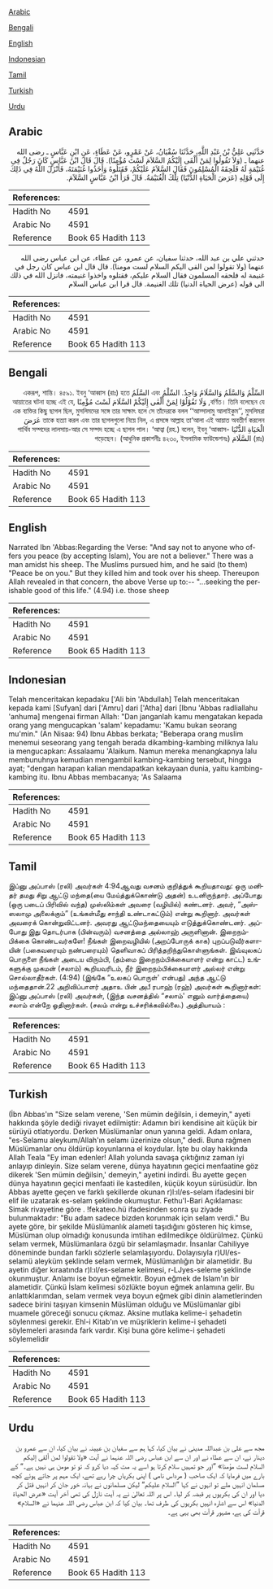 [Arabic](#arabic)

[Bengali](#bengali)

[English](#english)

[Indonesian](#indonesian)

[Tamil](#tamil)

[Turkish](#turkish)

[Urdu](#urdu)

## Arabic


<div dir="rtl" lang="ar" style={{fontSize:'larger',backgroundColor:'#f8f9fa',padding:20}}>
حَدَّثَنِي عَلِيُّ بْنُ عَبْدِ اللَّهِ، حَدَّثَنَا سُفْيَانُ، عَنْ عَمْرٍو، عَنْ عَطَاءٍ، عَنِ ابْنِ عَبَّاسٍ ـ رضى الله عنهما ـ ‏(‏وَلاَ تَقُولُوا لِمَنْ أَلْقَى إِلَيْكُمُ السَّلاَمَ لَسْتَ مُؤْمِنًا‏)‏‏.‏ قَالَ قَالَ ابْنُ عَبَّاسٍ كَانَ رَجُلٌ فِي غُنَيْمَةٍ لَهُ فَلَحِقَهُ الْمُسْلِمُونَ فَقَالَ السَّلاَمُ عَلَيْكُمْ، فَقَتَلُوهُ وَأَخَذُوا غُنَيْمَتَهُ، فَأَنْزَلَ اللَّهُ فِي ذَلِكَ إِلَى قَوْلِهِ ‏(‏عَرَضَ الْحَيَاةِ الدُّنْيَا‏)‏ تِلْكَ الْغُنَيْمَةُ‏.‏ قَالَ قَرَأَ ابْنُ عَبَّاسٍ السَّلاَمَ‏.‏
</div>
<div style={{backgroundColor:'#f8f9fa',padding:20, marginBottom: 10}}><table> <thead> <tr> <th>References:</th> <th></th> </tr> </thead> <tbody><tr><td>Hadith No</td><td>4591</td></tr><tr><td>Arabic No</td><td>4591</td></tr><tr><td>Reference</td><td>Book 65 Hadith 113</td></tr></tbody></table></div>


<div dir="rtl" lang="ar" style={{fontSize:'larger',backgroundColor:'#f8f9fa',padding:20}}>
حدثني علي بن عبد الله، حدثنا سفيان، عن عمرو، عن عطاء، عن ابن عباس رضى الله عنهما (ولا تقولوا لمن القى اليكم السلام لست مومنا). قال قال ابن عباس كان رجل في غنيمة له فلحقه المسلمون فقال السلام عليكم، فقتلوه واخذوا غنيمته، فانزل الله في ذلك الى قوله (عرض الحياة الدنيا) تلك الغنيمة. قال قرا ابن عباس السلام
</div>
<div style={{backgroundColor:'#f8f9fa',padding:20, marginBottom: 10}}><table> <thead> <tr> <th>References:</th> <th></th> </tr> </thead> <tbody><tr><td>Hadith No</td><td>4591</td></tr><tr><td>Arabic No</td><td>4591</td></tr><tr><td>Reference</td><td>Book 65 Hadith 113</td></tr></tbody></table></div>

## Bengali


<div dir="rtl" lang="bn" style={{fontSize:'larger',backgroundColor:'#f8f9fa',padding:20}}>
السِّلْمُ وَالسَّلَمُ وَالسَّلَامُ وَاحِدٌ. السِّلْمُ এবং السَّلَمُ একরূপ, শান্তি। ৪৫৯১. ইবনু ‘আব্বাস (রাঃ) হতে বর্ণিত। তিনি বলেছেন যে, وَلَا تَقُوْلُوْا لِمَنْ أَلْقٰى إِلَيْكُمْ السَّلَامَ لَسْتَ مُؤْمِنًا আয়াতের ঘটনা হচ্ছে এই যে, এক ব্যক্তির কিছু ছাগল ছিল, মুসলিমদের সঙ্গে তার সাক্ষাৎ হলে সে তাঁদেরকে বলল ‘‘আস্সালামু আলাইকুম’’, মুসলিমরা তাকে হত্যা করল এবং তার ছাগলগুলো নিয়ে নিল, এ প্রসঙ্গে আল্লাহ তা‘আলা এই আয়াত অবতীর্ণ করলেন عَرَضَ الْحَيَاةِ الدُّنْيَا -পার্থিব সম্পদের লালসায়-আর সে সম্পদ হচ্ছে এ ছাগল পাল। ‘আত্বা (রহ.) বলেন, ইবনু ‘আব্বাস (রাঃ) السَّلَامَ পড়েছেন। (আধুনিক প্রকাশনীঃ ৪২৩০, ইসলামিক ফাউন্ডেশনঃ)
</div>
<div style={{backgroundColor:'#f8f9fa',padding:20, marginBottom: 10}}><table> <thead> <tr> <th>References:</th> <th></th> </tr> </thead> <tbody><tr><td>Hadith No</td><td>4591</td></tr><tr><td>Arabic No</td><td>4591</td></tr><tr><td>Reference</td><td>Book 65 Hadith 113</td></tr></tbody></table></div>

## English


<div dir="ltr" lang="en" style={{fontSize:'larger',backgroundColor:'#f8f9fa',padding:20}}>
Narrated Ibn 'Abbas:Regarding the Verse: "And say not to anyone who offers you peace (by accepting Islam), You are not a believer." There was a man amidst his sheep. The Muslims pursued him, and he said (to them) "Peace be on you." But they killed him and took over his sheep. Thereupon Allah revealed in that concern, the above Verse up to:-- "...seeking the perishable good of this life." (4.94) i.e. those sheep
</div>
<div style={{backgroundColor:'#f8f9fa',padding:20, marginBottom: 10}}><table> <thead> <tr> <th>References:</th> <th></th> </tr> </thead> <tbody><tr><td>Hadith No</td><td>4591</td></tr><tr><td>Arabic No</td><td>4591</td></tr><tr><td>Reference</td><td>Book 65 Hadith 113</td></tr></tbody></table></div>

## Indonesian


<div dir="ltr" lang="id" style={{fontSize:'larger',backgroundColor:'#f8f9fa',padding:20}}>
Telah menceritakan kepadaku ['Ali bin 'Abdullah] Telah menceritakan kepada kami [Sufyan] dari ['Amru] dari ['Atha] dari [Ibnu 'Abbas radliallahu 'anhuma] mengenai firman Allah: "Dan janganlah kamu mengatakan kepada orang yang mengucapkan 'salam' kepadamu: 'Kamu bukan seorang mu'min." (An Nisaa: 94) Ibnu Abbas berkata; "Beberapa orang muslim menemui seseorang yang tengah berada dikambing-kambing miliknya lalu ia mengucapkan: Assalaamu 'Alaikum. Namun mereka menangkapnya lalu membunuhnya kemudian mengambil kambing-kambing tersebut, hingga ayat; "dengan harapan kalian mendapatkan kekayaan dunia, yaitu kambing-kambing itu. Ibnu Abbas membacanya; 'As Salaama
</div>
<div style={{backgroundColor:'#f8f9fa',padding:20, marginBottom: 10}}><table> <thead> <tr> <th>References:</th> <th></th> </tr> </thead> <tbody><tr><td>Hadith No</td><td>4591</td></tr><tr><td>Arabic No</td><td>4591</td></tr><tr><td>Reference</td><td>Book 65 Hadith 113</td></tr></tbody></table></div>

## Tamil


<div dir="ltr" lang="ta" style={{fontSize:'larger',backgroundColor:'#f8f9fa',padding:20}}>
இப்னு அப்பாஸ் (ரலி) அவர்கள் 4:94ஆவது வசனம் குறித்துக் கூறியதாவது: ஒரு மனிதர் தமது சிறு ஆட்டு மந்தை(யை மேய்த்துக்கொண்டு அதன்) உடனிருந்தார். அப்போது (ஒரு படைப் பிரிவில் வந்த) முஸ்லிம்கள் அவரை (வழியில்) கண்டனர். அவர், “அஸ்ஸலாமு அலைக்கும்” (உங்கள்மீது சாந்தி உண்டாகட்டும்) என்று கூறினார். அவர்கள் அவரைக் கொன்றுவிட்டனர். அவரது ஆட்டுமந்தையையும் எடுத்துக்கொண்டனர். அப்போது இது தொடர்பாக (பின்வரும்) வசனத்தை அல்லாஹ் அருளினான். இறைநம்பிக்கை கொண்டவர்களே! நீங்கள் இறைவழியில் (அறப்போருக் காக) புறப்படுவீர்களாயின் (பகைவரையும் நண்பரையும்) தெளிவாகப் பிரித்தறிந்துகொள்ளுங்கள். இவ்வுலகப் பொருளை நீங்கள் அடைய விரும்பி, (தம்மை இறைநம்பிக்கையாளர் என்று காட்ட) உங்களுக்கு முகமன் (சலாம்) கூறியவரிடம், நீர் இறைநம்பிக்கையாளர் அல்லர் என்று சொல்லாதீர்கள். (4:94) (இங்கே “உலகப் பொருள்' என்பது) அந்த ஆட்டு மந்தைதான்.22 அறிவிப்பாளர் அதாஉ பின் அபீ ரபாஹ் (ரஹ்) அவர்கள் கூறினார்கள்: இப்னு அப்பாஸ் (ரலி) அவர்கள், (இந்த வசனத்தில் “சலாம்' எனும் வார்த்தையை) சலாம் என்றே ஓதினார்கள். (சலம் என்று உச்சரிக்கவில்லை.) அத்தியாயம் :
</div>
<div style={{backgroundColor:'#f8f9fa',padding:20, marginBottom: 10}}><table> <thead> <tr> <th>References:</th> <th></th> </tr> </thead> <tbody><tr><td>Hadith No</td><td>4591</td></tr><tr><td>Arabic No</td><td>4591</td></tr><tr><td>Reference</td><td>Book 65 Hadith 113</td></tr></tbody></table></div>

## Turkish


<div dir="ltr" lang="tr" style={{fontSize:'larger',backgroundColor:'#f8f9fa',padding:20}}>
(İbn Abbas'ın "Size selam verene, 'Sen mümin değilsin, i demeyin," ayeti hakkında şöyle dediği rivayet edilmiştir: Adamın biri kendisine ait küçük bir sürüyü otlatıyordu. Derken Müslümanlar onun yanına geldi. Adam onlara, "es-Selamu aleykum/Allah'ın selamı üzerinize olsun," dedi. Buna rağmen Müslümanlar onu öldürüp koyunlarına el koydular. İşte bu olay hakkında Allah Teala "Ey iman edenler! Allah yolunda savaşa çıktığınız zaman iyi anlayıp dinleyin. Size selam verene, dünya hayatının geçici menfaatine göz dikerek 'Sen mümin değilsin,' demeyin," ayetini indirdi. Bu ayette geçen dünya hayatının geçici menfaati ile kastedilen, küçük koyun sürüsüdür. İbn Abbas ayette geçen ve farklı şekillerde okunan r)l:ıl/es-selam ifadesini bir elif ile uzatarak es-selam şeklinde okumuştur. Fethu'l-Bari Açıklaması: Simak rivayetine göre . !fekateıo.hü ifadesinden sonra şu ziyade bulunmaktadır: "Bu adam sadece bizden korunmak için selam verdi." Bu ayete göre, bir şekilde Müslümanlık alameti taşıdığını gösteren hiç kimse, Müslüman olup olmadığı konusunda imtihan edilmedikçe öldürülmez. Çünkü selam vermek, Müslümanlara özgü bir selamlaşmadır. İnsanlar Cahiliyye döneminde bundan farklı sözlerle selamlaşıyordu. Dolayısıyla r)Ul/es-selamü aleyküm şeklinde selam vermek, Müslümanlığın bir alametidir. Bu ayetin diğer kıraatında r)l:ıl/es-selame kelimesi, r-LJyes-seleme şeklinde okunmuştur. Anlamı ise boyun eğmektir. Boyun eğmek de Islam'ın bir alametidir. Çünkü İslam kelimesi sözlükte boyun eğmek anlamına gelir. Bu anlattıklarımdan, selam vermek veya boyun eğmek gibi dinin alametlerinden sadece birini taşıyan kimsenin Müslüman olduğu ve Müslümanlar gibi muamele göreceği sonucu çıkmaz. Aksine mutlaka kelime-i şehadetin söylenmesi gerekir. Ehl-i Kitab'ın ve müşriklerin kelime-i şehadeti söylemeleri arasında fark vardır. Kişi buna göre kelime-i şehadeti söylemelidir
</div>
<div style={{backgroundColor:'#f8f9fa',padding:20, marginBottom: 10}}><table> <thead> <tr> <th>References:</th> <th></th> </tr> </thead> <tbody><tr><td>Hadith No</td><td>4591</td></tr><tr><td>Arabic No</td><td>4591</td></tr><tr><td>Reference</td><td>Book 65 Hadith 113</td></tr></tbody></table></div>

## Urdu


<div dir="rtl" lang="ur" style={{fontSize:'larger',backgroundColor:'#f8f9fa',padding:20}}>
مجھ سے علی بن عبداللہ مدینی نے بیان کیا، کہا ہم سے سفیان بن عیینہ نے بیان کیا، ان سے عمرو بن دینار نے، ان سے عطاء نے اور ان سے ابن عباس رضی اللہ عنہما نے آیت «ولا تقولوا لمن ألقى إليكم السلام لست مؤمنا‏» ”اور جو تمہیں سلام کرتا ہو اسے یہ مت کہہ دیا کرو کہ تو تو مومن ہی نہیں ہے۔“ کے بارے میں فرمایا کہ ایک صاحب ( مرداس نامی ) اپنی بکریاں چرا رہے تھے، ایک مہم پر جاتے ہوئے کچھ مسلمان انہیں ملے تو انہوں نے کہا ”السلام علیکم“ لیکن مسلمانوں نے بہانہ خور جان کر انہیں قتل کر دیا اور ان کی بکریوں پر قبضہ کر لیا۔ اس پر اللہ تعالیٰ نے یہ آیت نازل کی تھی آخر آیت «عرض الحياة الدنيا‏» اس سے اشارہ انہیں بکریوں کی طرف تھا۔ بیان کیا کہ ابن عباس رضی اللہ عنہما نے «السلام‏» قرآت کی ہے، مشہور قرآت بھی یہی ہے۔
</div>
<div style={{backgroundColor:'#f8f9fa',padding:20, marginBottom: 10}}><table> <thead> <tr> <th>References:</th> <th></th> </tr> </thead> <tbody><tr><td>Hadith No</td><td>4591</td></tr><tr><td>Arabic No</td><td>4591</td></tr><tr><td>Reference</td><td>Book 65 Hadith 113</td></tr></tbody></table></div>